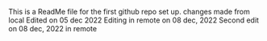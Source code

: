 This is  a ReadMe file for the first github repo set up.
changes made from local
Edited on 05 dec 2022
Editing in remote on 08 dec, 2022
Second edit on 08 dec, 2022 in remote
